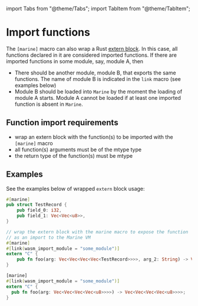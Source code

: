 import Tabs from "@theme/Tabs";
import TabItem from "@theme/TabItem";

# Import functions

The `[marine]` macro can also wrap a Rust [extern block](https://doc.rust-lang.org/std/keyword.extern.html). In this case, all functions declared in it are considered imported functions. If there are imported functions in some module, say, module A, then

* There should be another module, module B, that exports the same functions. The name of module B is indicated in the `link` macro (see examples below)
* Module B should be loaded into `Marine` by the moment the loading of module A starts. Module A cannot be loaded if at least one imported function is absent in `Marine`.

## **Function import requirements**

* wrap an extern block with the function(s) to be imported with the `[marine]` macro
* all function(s) arguments must be of the mtype type
* the return type of the function(s) must be mtype

## Examples

See the examples below of wrapped `extern` block usage:

<Tabs>
<TabItem value="Example 1" label="Example 1" default>

```rust
#[marine]
pub struct TestRecord {
    pub field_0: i32,
    pub field_1: Vec<Vec<u8>>,
}

// wrap the extern block with the marine macro to expose the function
// as an import to the Marine VM
#[marine]
#[link(wasm_import_module = "some_module")]
extern "C" {
    pub fn foo(arg: Vec<Vec<Vec<Vec<TestRecord>>>>, arg_2: String) -> Vec<Vec<Vec<Vec<TestRecord>>>>;
}
```

</TabItem>
<TabItem value="Example 2" label="Example 2" default>

```rust
[marine]
#[link(wasm_import_module = "some_module")]
extern "C" {
  pub fn foo(arg: Vec<Vec<Vec<Vec<u8>>>>) -> Vec<Vec<Vec<Vec<u8>>>>;
}
```

</TabItem>
</Tabs>
